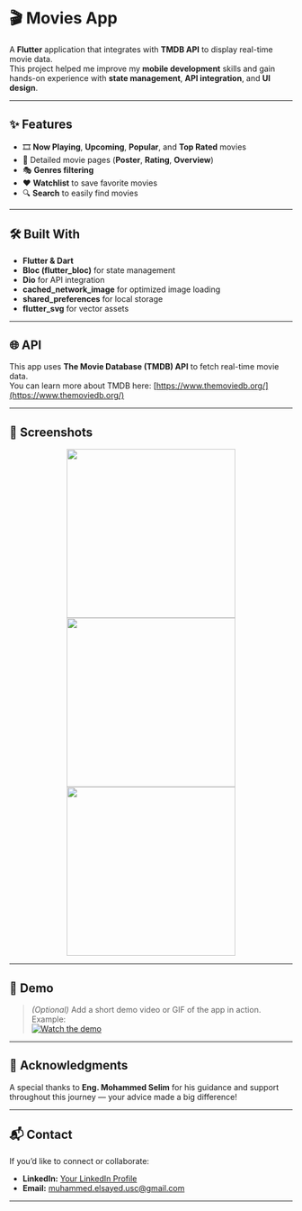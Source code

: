 # 🎬 Movies App  

A **Flutter** application that integrates with **TMDB API** to display real-time movie data.  
This project helped me improve my **mobile development** skills and gain hands-on experience with **state management**, **API integration**, and **UI design**.  

---

## ✨ Features  
- 🎞️ **Now Playing**, **Upcoming**, **Popular**, and **Top Rated** movies  
- 📄 Detailed movie pages (**Poster**, **Rating**, **Overview**)  
- 🎭 **Genres filtering**  
- ❤️ **Watchlist** to save favorite movies  
- 🔍 **Search** to easily find movies  

---

## 🛠️ Built With  
- **Flutter & Dart**  
- **Bloc (flutter_bloc)** for state management  
- **Dio** for API integration  
- **cached_network_image** for optimized image loading  
- **shared_preferences** for local storage  
- **flutter_svg** for vector assets  

---

## 🌐 API  
This app uses **The Movie Database (TMDB) API** to fetch real-time movie data.  
You can learn more about TMDB here: [https://www.themoviedb.org/](https://www.themoviedb.org/)  

---

## 📸 Screenshots  

<p align = "center">
<img src="![WhatsApp Image 2025-07-26 at 11 57 09 PM](https://github.com/user-attachments/assets/c778840f-7236-4ea0-964d-431bf05fddae)" width="300"/>
<img src="![WhatsApp Image 2025-07-26 at 11 57 08 PM(1)](https://github.com/user-attachments/assets/1feeda05-c329-4578-85b2-49fe16d2c738)" width = "300"/>
<img src="![WhatsApp Image 2025-07-26 at 11 57 08 PM](https://github.com/user-attachments/assets/c548469d-840f-40bb-868c-d4af10fba47a)" width = "300"/>
</p>


---


## 🎥 Demo  
> *(Optional)* Add a short demo video or GIF of the app in action.  
Example:  
[![Watch the demo](https://img.youtube.com/vi/YOUR_VIDEO_ID/0.jpg)](https://www.youtube.com/watch?v=YOUR_VIDEO_ID)

---

## 🙏 Acknowledgments  
A special thanks to **Eng. Mohammed Selim** for his guidance and support throughout this journey — your advice made a big difference!  

---

## 📬 Contact  
If you’d like to connect or collaborate:  
- **LinkedIn:** [Your LinkedIn Profile](https://www.linkedin.com/in/mohamed-elsayed-135a17277/)  
- **Email:** muhammed.elsayed.usc@gmail.com 

---



